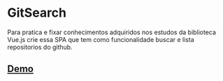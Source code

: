 # GitSearch

Para pratica e fixar conhecimentos adquiridos nos estudos da biblioteca Vue.js crie essa
SPA que tem como funcionalidade buscar e lista repositorios do github.

## [Demo](https://valmisson.github.io/gitsearch/)
